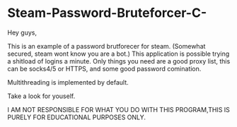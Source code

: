 # Steam-Password-Bruteforcer-C-

Hey guys,

This is an example of a password brutforecer for steam. (Somewhat secured, steam wont know you are a bot.)
This application is possible trying a shitload of logins a minute.
Only things you need are a good proxy list, this can be socks4/5 or HTTPS, and some good password comination.

Multithreading is implemented by default.

Take a look for youself.

I AM NOT RESPONSIBLE FOR WHAT YOU DO WITH THIS PROGRAM,THIS IS PURELY FOR EDUCATIONAL PURPOSES ONLY.
